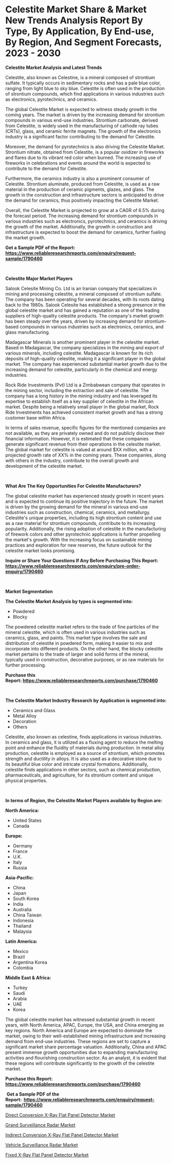 <p><h1>Celestite Market Share & Market New Trends Analysis Report By Type, By Application, By End-use, By Region, And Segment Forecasts, 2023 - 2030</h1></p><p><strong>Celestite Market Analysis and Latest Trends</strong></p>
<p><p>Celestite, also known as Celestine, is a mineral composed of strontium sulfate. It typically occurs in sedimentary rocks and has a pale blue color, ranging from light blue to sky blue. Celestite is often used in the production of strontium compounds, which find applications in various industries such as electronics, pyrotechnics, and ceramics.</p><p>The global Celestite Market is expected to witness steady growth in the coming years. The market is driven by the increasing demand for strontium compounds in various end-use industries. Strontium carbonate, derived from Celestite, is widely used in the manufacturing of cathode ray tubes (CRTs), glass, and ceramic ferrite magnets. The growth of the electronics industry is a significant factor contributing to the demand for Celestite.</p><p>Moreover, the demand for pyrotechnics is also driving the Celestite Market. Strontium nitrate, obtained from Celestite, is a popular oxidizer in fireworks and flares due to its vibrant red color when burned. The increasing use of fireworks in celebrations and events around the world is expected to contribute to the demand for Celestite.</p><p>Furthermore, the ceramics industry is also a prominent consumer of Celestite. Strontium aluminate, produced from Celestite, is used as a raw material in the production of ceramic pigments, glazes, and glass. The growth in the construction and infrastructure sectors is anticipated to drive the demand for ceramics, thus positively impacting the Celestite Market.</p><p>Overall, the Celestite Market is projected to grow at a CAGR of 6.5% during the forecast period. The increasing demand for strontium compounds in various industries such as electronics, pyrotechnics, and ceramics is driving the growth of the market. Additionally, the growth in construction and infrastructure is expected to boost the demand for ceramics, further fueling the market growth.</p></p>
<p><strong>Get a Sample PDF of the Report:&nbsp; <a href="https://www.reliableresearchreports.com/enquiry/request-sample/1790460">https://www.reliableresearchreports.com/enquiry/request-sample/1790460</a></strong></p>
<p>&nbsp;</p>
<p><strong>Celestite Major Market Players</strong></p>
<p><p>Salook Celesite Mining Co. Ltd is an Iranian company that specializes in mining and processing celestite, a mineral composed of strontium sulfate. The company has been operating for several decades, with its roots dating back to the 1980s. Salook Celesite has established a strong presence in the global celestite market and has gained a reputation as one of the leading suppliers of high-quality celestite products. The company's market growth has been steady over the years, driven by increasing demand for strontium-based compounds in various industries such as electronics, ceramics, and glass manufacturing. </p><p>Madagascar Minerals is another prominent player in the celestite market. Based in Madagascar, the company specializes in the mining and export of various minerals, including celestite. Madagascar is known for its rich deposits of high-quality celestite, making it a significant player in the global market. The company has experienced substantial market growth due to the increasing demand for celestite, particularly in the chemical and energy industries. </p><p>Rock Ride Investments (Pvt) Ltd is a Zimbabwean company that operates in the mining sector, including the extraction and sale of celestite. The company has a long history in the mining industry and has leveraged its expertise to establish itself as a key supplier of celestite in the African market. Despite being a relatively small player in the global market, Rock Ride Investments has achieved consistent market growth and has a strong customer base within Africa.</p><p>In terms of sales revenue, specific figures for the mentioned companies are not available, as they are privately owned and do not publicly disclose their financial information. However, it is estimated that these companies generate significant revenue from their operations in the celestite market. The global market for celestite is valued at around $XX million, with a projected growth rate of XX% in the coming years. These companies, along with others in the industry, contribute to the overall growth and development of the celestite market.</p></p>
<p>&nbsp;</p>
<p><strong>What Are The Key Opportunities For Celestite Manufacturers?</strong></p>
<p><p>The global celestite market has experienced steady growth in recent years and is expected to continue its positive trajectory in the future. The market is driven by the growing demand for the mineral in various end-use industries such as construction, chemical, ceramics, and metallurgy. Celestite's unique properties, including its high strontium content and use as a raw material for strontium compounds, contribute to its increasing popularity. Additionally, the rising adoption of celestite in the manufacturing of firework colors and other pyrotechnic applications is further propelling the market's growth. With the increasing focus on sustainable mining practices and exploration for new reserves, the future outlook for the celestite market looks promising.</p></p>
<p><strong>Inquire or Share Your Questions If Any Before Purchasing This Report: <a href="https://www.reliableresearchreports.com/enquiry/pre-order-enquiry/1790460">https://www.reliableresearchreports.com/enquiry/pre-order-enquiry/1790460</a></strong></p>
<p>&nbsp;</p>
<p><strong>Market Segmentation</strong></p>
<p><strong>The Celestite Market Analysis by types is segmented into:</strong></p>
<p><ul><li>Powdered</li><li>Blocky</li></ul></p>
<p><p>The powdered celestite market refers to the trade of fine particles of the mineral celestite, which is often used in various industries such as ceramics, glass, and paints. This market type involves the sale and distribution of celestite in powdered form, making it easier to mix and incorporate into different products. On the other hand, the blocky celestite market pertains to the trade of larger and solid forms of the mineral, typically used in construction, decorative purposes, or as raw materials for further processing.</p></p>
<p><strong>Purchase this Report:&nbsp;<a href="https://www.reliableresearchreports.com/purchase/1790460">https://www.reliableresearchreports.com/purchase/1790460</a></strong></p>
<p>&nbsp;</p>
<p><strong>The Celestite Market Industry Research by Application is segmented into:</strong></p>
<p><ul><li>Ceramics and Glass</li><li>Metal Alloy</li><li>Decoration</li><li>Others</li></ul></p>
<p><p>Celestite, also known as celestine, finds applications in various industries. In ceramics and glass, it is utilized as a fluxing agent to reduce the melting point and enhance the fluidity of materials during production. In metal alloy production, celestite is employed as a source of strontium, which promotes strength and ductility in alloys. It is also used as a decorative stone due to its beautiful blue color and intricate crystal formations. Additionally, celestite finds applications in other sectors, such as chemical production, pharmaceuticals, and agriculture, for its strontium content and unique physical properties.</p></p>
<p>&nbsp;</p>
<p><strong>In terms of Region, the Celestite Market Players available by Region are:</strong></p>
<p>
    <p> <strong> North America: </strong>
        <ul>
            <li>United States</li>
            <li>Canada</li>
        </ul>
        </p> 
    <p> <strong> Europe: </strong>
        <ul>
            <li>Germany</li>
            <li>France</li>
            <li>U.K.</li>
            <li>Italy</li>
            <li>Russia</li>
        </ul>
        </p> 
    <p> <strong> Asia-Pacific: </strong>
        <ul>
            <li>China</li>
            <li>Japan</li>
            <li>South Korea</li>
            <li>India</li>
            <li>Australia</li>
            <li>China Taiwan</li>
            <li>Indonesia</li>
            <li>Thailand</li>
            <li>Malaysia</li>
        </ul>
        </p> 
    <p> <strong> Latin America: </strong>
        <ul>
            <li>Mexico</li>
            <li>Brazil</li>
            <li>Argentina Korea</li>
            <li>Colombia</li>
        </ul>
        </p> 
    <p> <strong> Middle East & Africa: </strong>
        <ul>
            <li>Turkey</li>
            <li>Saudi</li>
            <li>Arabia</li>
            <li>UAE</li>
            <li>Korea</li>
        </ul>
    </p>
    </p>
<p><p>The global celestite market has witnessed substantial growth in recent years, with North America, APAC, Europe, the USA, and China emerging as key regions. North America and Europe are expected to dominate the market, owing to their well-established mining infrastructure and increasing demand from end-use industries. These regions are set to capture a significant market share percentage valuation. Additionally, China and APAC present immense growth opportunities due to expanding manufacturing activities and flourishing construction sector. As an analyst, it is evident that these regions will contribute significantly to the growth of the celestite market.</p></p>
<p><strong>Purchase this Report: <a href="https://www.reliableresearchreports.com/purchase/1790460">https://www.reliableresearchreports.com/purchase/1790460</a></strong></p>
<p>&nbsp;<strong>Get a Sample PDF of the Report:&nbsp;&nbsp;<a href="https://www.reliableresearchreports.com/enquiry/request-sample/1790460">https://www.reliableresearchreports.com/enquiry/request-sample/1790460</a></strong></p>
<p><strong></strong></p>
<p><p><a href="https://medium.com/@boydsmitham726/decoding-direct-conversion-x-ray-flat-panel-detector-market-metrics-market-share-trends-and-8a7237ea3be8">Direct Conversion X-Ray Flat Panel Detector Market</a></p><p><a href="https://medium.com/@joanacasper19/grand-surveillance-radar-market-size-reveals-the-best-marketing-channels-in-global-industry-38b8eb082102">Grand Surveillance Radar Market</a></p><p><a href="https://medium.com/@royalhoeger626/indirect-conversion-x-ray-flat-panel-detector-market-insights-into-market-cagr-market-trends-and-37715fc4fba2">Indirect Conversion X-Ray Flat Panel Detector Market</a></p><p><a href="https://medium.com/@cierrahayes645/vehicle-surveillance-radar-market-insights-into-market-cagr-market-trends-and-growth-strategies-4ce5ef8fd812">Vehicle Surveillance Radar Market</a></p><p><a href="https://medium.com/@jerrodhilll68/analyzing-fixed-x-ray-flat-panel-detector-market-global-industry-perspective-and-forecast-2023-to-10fd2f512573">Fixed X-Ray Flat Panel Detector Market</a></p></p>